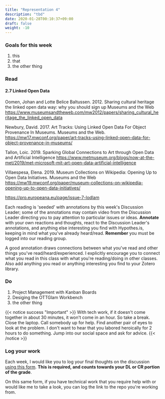 ```yaml
---
title: "Representation 4"
description: "tbd"
date: 2020-01-28T00:10:37+09:00
draft: false
weight: -10
---
```



### Goals for this week

1. this
2. that
3. the other thing


### Read

#### 2.7 Linked Open Data

Oomen, Johan and Lotte Belice Baltussen. 2012. Sharing cultural heritage the linked open data way: why you should sign up Museums and the Web https://www.museumsandtheweb.com/mw2012/papers/sharing_cultural_heritage_the_linked_open_data

Newbury, David. 2017. Art Tracks: Using Linked Open Data For Object Provenance In Museums. Museums and the Web. https://mw17.mwconf.org/paper/art-tracks-using-linked-open-data-for-object-provenance-in-museums/

Tallon, Loic. 2019. Sparking Global Connections to Art through Open Data and Artificial Intelligence https://www.metmuseum.org/blogs/now-at-the-met/2019/met-microsoft-mit-art-open-data-artificial-intelligence

Villaespesa, Elena. 2019. Museum Collections on Wikipedia: Opening Up to Open Data Initiatives. Museums and the Web https://mw19.mwconf.org/paper/museum-collections-on-wikipedia-opening-up-to-open-data-initiatives/

https://pro.europeana.eu/page/issue-7-lodlam

Each reading is 'seeded' with annotations by this week's Discussion Leader; some of the annotations may contain video from the Discussion Leader directing you to pay attention to particular issues or ideas. **Annotate** with your own reactions and thoughts, react to the Discussion Leader's annotations, and anything else interesting you find with Hypothes.is, keeping in mind what you've already heard/read. **Remember** you must be logged into our reading group.

A good annotation draws connections between what you've read and other things you've read/heard/experienced. I explicitly encourage you to connect what you read in this class with what you're reading/doing in other classes. Also add anything you read or anything interesting you find to your Zotero library.


### Do

1. Project Management with Kanban Boards
2. Desiging the OTTGlam Workbench
3. the other thing

{{< notice success "Important" >}} With tech work, if it doesn't come together in about 30 minutes, it won't come in an hour. So take a break. Close the laptop. Call somebody up for help. Find another pair of eyes to look at the problem. I don't want to hear that you labored heroically for 2 hours to do something. Jump into our social space and ask for advice.
{{< /notice >}}

### Log your work

Each week, I would like you to log your final thoughts on the discussion [using this form](https://forms.gle/jg2YzhLrnLMLYSqH7). **This is required, and counts towards your DL or CR portion of the grade**.

On this same form, if you have technical work that you require help with or would like me to take a look, you can log the link to the repo you're working from.
